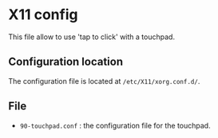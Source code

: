# X11 config
This file allow to use 'tap to click' with a touchpad.

## Configuration location
The configuration file is located at `/etc/X11/xorg.conf.d/`.

## File
- `90-touchpad.conf` : the configuration file for the touchpad.
